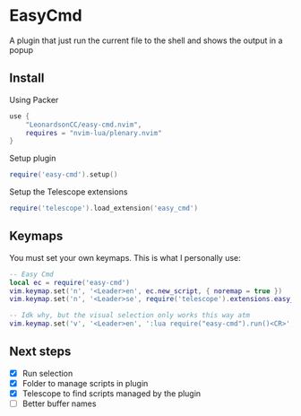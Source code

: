# EasyCmd
A plugin that just run the current file to the shell and shows the output in a popup

## Install
Using Packer
```lua
use {
    "LeonardsonCC/easy-cmd.nvim",
    requires = "nvim-lua/plenary.nvim"
}
```

Setup plugin
```lua
require('easy-cmd').setup()
```

Setup the Telescope extensions
```lua
require('telescope').load_extension('easy_cmd')
```

## Keymaps
You must set your own keymaps. This is what I personally use:
```lua
-- Easy Cmd
local ec = require('easy-cmd')
vim.keymap.set('n', '<Leader>en', ec.new_script, { noremap = true })
vim.keymap.set('n', '<Leader>se', require('telescope').extensions.easy_cmd.find_file, { noremap = true })

-- Idk why, but the visual selection only works this way atm
vim.keymap.set('v', '<Leader>en', ':lua require("easy-cmd").run()<CR>', { noremap = true })
```

## Next steps
- [X] Run selection
- [X] Folder to manage scripts in plugin
- [X] Telescope to find scripts managed by the plugin
- [ ] Better buffer names
